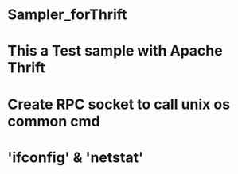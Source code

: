 # Sampler_forThrift
# This a Test sample with Apache Thrift
# Create RPC socket to call unix os common cmd
# 'ifconfig' & 'netstat'
